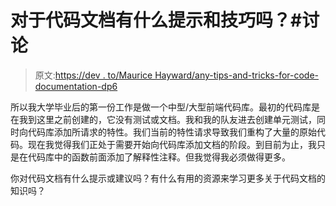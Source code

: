 # 对于代码文档有什么提示和技巧吗？#讨论

> 原文:[https://dev . to/Maurice Hayward/any-tips-and-tricks-for-code-documentation-dp6](https://dev.to/mauricehayward/any-tips-and-tricks-for-code-documentation-dp6)

所以我大学毕业后的第一份工作是做一个中型/大型前端代码库。最初的代码库是在我到这里之前创建的，它没有测试或文档。我和我的队友进去创建单元测试，同时向代码库添加所请求的特性。我们当前的特性请求导致我们重构了大量的原始代码。现在我觉得我们正处于需要开始向代码库添加文档的阶段。到目前为止，我只是在代码库中的函数前面添加了解释性注释。但我觉得我必须做得更多。

你对代码文档有什么提示或建议吗？有什么有用的资源来学习更多关于代码文档的知识吗？